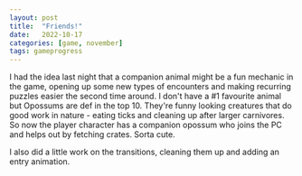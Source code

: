 ```yaml
---
layout: post
title:  "Friends!"
date:   2022-10-17
categories: [game, november]
tags: gameprogress
---
```

I had the idea last night that a companion animal might be a fun mechanic in the game, opening up some new types of encounters and making recurring puzzles easier the second time around. I don't have a #1 favourite animal but Opossums are def in the top 10. They're funny looking creatures that do good work in nature - eating ticks and cleaning up after larger carnivores. So now the player character has a companion opossum who joins the PC and helps out by fetching crates. Sorta cute.

I also did a little work on the transitions, cleaning them up and adding an entry animation.

